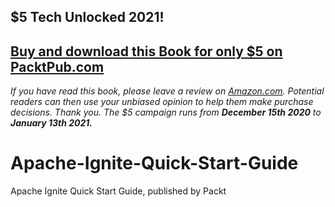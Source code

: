 ## $5 Tech Unlocked 2021!
[Buy and download this Book for only $5 on PacktPub.com](https://www.packtpub.com/product/apache-ignite-quick-start-guide/9781789347531)
-----
*If you have read this book, please leave a review on [Amazon.com](https://www.amazon.com/gp/product/178934753X).     Potential readers can then use your unbiased opinion to help them make purchase decisions. Thank you. The $5 campaign         runs from __December 15th 2020__ to __January 13th 2021.__*

# Apache-Ignite-Quick-Start-Guide
Apache Ignite Quick Start Guide, published by Packt
